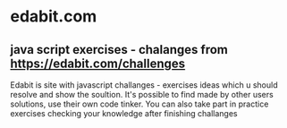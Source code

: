 # edabit.com
## java script exercises - chalanges from https://edabit.com/challenges
Edabit is site with javascript challanges - exercises ideas which u should resolve and show the soultion. It's possible to find made by other users solutions, use their own code tinker. You can also take part in practice exercises checking your knowledge after finishing challanges

